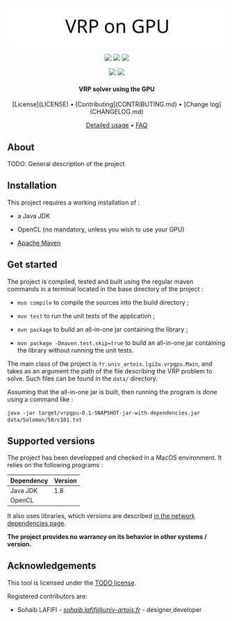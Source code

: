 <div align="center">
  <img src="logo.svg" width="500" alt="VRP on GPU" />
</div>

<!-- START badges-list -->
<div align="center">

![](https://img.shields.io/static/v1.svg?label=version&message=-.-.-&color=red&style=flat-square)
![](https://img.shields.io/static/v1.svg?label=release%20date&message=??-??-????&color=red&style=flat-square)
![](https://img.shields.io/static/v1.svg?label=license&message=TODO&color=green&style=flat-square)

![](https://img.shields.io/static/v1.svg?label=java&message=1.8&color=informational&style=flat-square)
![](https://img.shields.io/static/v1.svg?label=aparapi&message=1.7.0&color=informational&style=flat-square)

</div>
<!-- END badges-list -->

<div align="center">
<h4>VRP solver using the GPU</h4>
</div>

<div align="center">
[License](LICENSE) •
[Contributing](CONTRIBUTING.md) •
[Change log](CHANGELOG.md)

[Detailed usage](doc/usage.md) •
[FAQ](doc/faq.md)
</div>

## About

TODO: General description of the project

## Installation

This project requires a working installation of :

* a Java JDK

* OpenCL (no mandatory, unless you wish to use your GPU)

* [Apache Maven](http://maven.apache.org/)

## Get started

The project is compiled, tested and built using the regular maven commands in a
terminal located in the base directory of the project :

* `mvn compile` to compile the sources into the build directory ;

* `mvn test` to run the unit tests of the application ;

* `mvn package` to build an all-in-one jar containing the library ;

* `mvn package -Dmaven.test.skip=true` to build an all-in-one jar containing the library without running the unit tests.

The main class of the project is `fr.univ_artois.lgi2a.vrpgpu.Main`, and takes
as an argument the path of the file describing the VRP problem to solve.
Such files can be found in the `data/` directory.

Assuming that the all-in-one jar is built, then running the program is done using
a command like :

```
java -jar target/vrpgpu-0.1-SNAPSHOT-jar-with-dependencies.jar data/Solomon/50/c101.txt
```

## Supported versions

The project has been developped and checked in a MacOS environment.
It relies on the following programs :

| Dependency | Version |
|------------|---------|
| Java JDK   | 1.8     |
| OpenCL     |         |

It also uses libraries, which versions are described [in the network dependencies
page](https://github.com/sohaibafifi/vrp-gpu/network/dependencies).

__The project provides no warrancy on its behavior in other systems / version.__

## Acknowledgements

This tool is licensed under the [TODO license](LICENSE).

Registered contributors are:

* Sohaib LAFIFI - _<sohaib.lafifi@univ-artois.fr>_ - designer,developer
